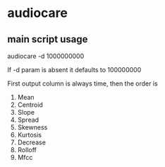 # audiocare

## main script usage
audiocare -d 1000000000

If -d param is absent it defaults to 100000000

First output column is always time, then the order is

1. Mean
2. Centroid
3. Slope
4. Spread
5. Skewness
6. Kurtosis
7. Decrease
8. Rolloff
9. Mfcc
